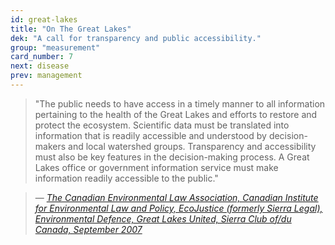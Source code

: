 ```yaml
---
id: great-lakes
title: "On The Great Lakes"
dek: "A call for transparency and public accessibility."
group: "measurement"
card_number: 7
next: disease
prev: management 
---
```


> "The public needs to have access in a timely manner to all information pertaining to the health of the Great Lakes and efforts to restore and protect the ecosystem. Scientific data must be translated into information that is readily accessible and understood by decision-makers and local watershed groups. Transparency and accessibility must also be key features in the decision-making process. A Great Lakes office or
government information service must make information readily accessible to the public."

> — <cite>[The Canadian Environmental Law Association, Canadian Institute for Environmental Law and Policy, EcoJustice (formerly Sierra Legal), Environmental Defence, Great Lakes United, Sierra Club of/du Canada, September 2007][1]</cite>

[1]:http://www.conferenceboard.ca/e-library/abstract.aspx?did=1993
